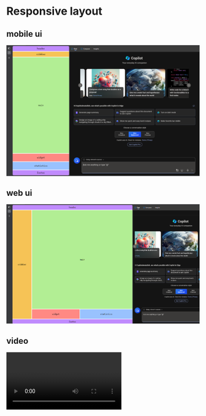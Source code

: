 # Responsive layout

## mobile ui

![mobile](mobile.png)

## web ui

![web](web.png)

## video

<video controls src="vid.mp4" title="Title"></video>
